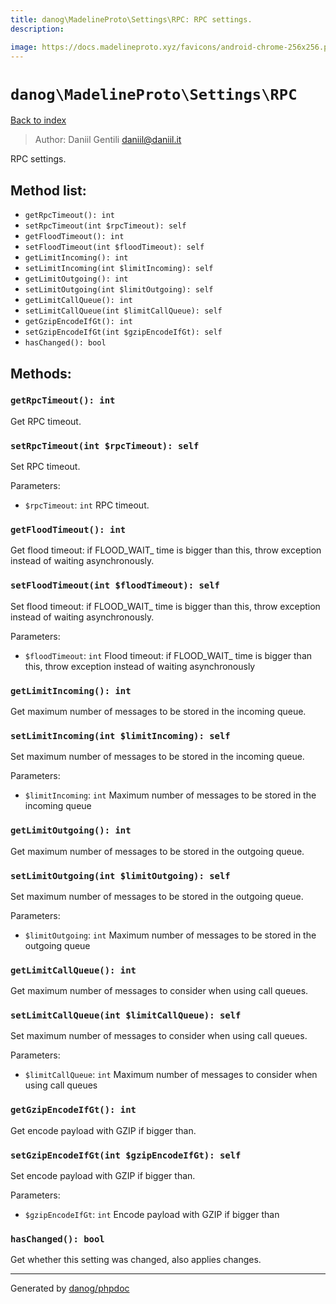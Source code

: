 ```yaml
---
title: danog\MadelineProto\Settings\RPC: RPC settings.
description: 

image: https://docs.madelineproto.xyz/favicons/android-chrome-256x256.png
---
```

# `danog\MadelineProto\Settings\RPC`
[Back to index](../../../index.md)

> Author: Daniil Gentili <daniil@daniil.it>  
  

RPC settings.  




## Method list:
* `getRpcTimeout(): int`
* `setRpcTimeout(int $rpcTimeout): self`
* `getFloodTimeout(): int`
* `setFloodTimeout(int $floodTimeout): self`
* `getLimitIncoming(): int`
* `setLimitIncoming(int $limitIncoming): self`
* `getLimitOutgoing(): int`
* `setLimitOutgoing(int $limitOutgoing): self`
* `getLimitCallQueue(): int`
* `setLimitCallQueue(int $limitCallQueue): self`
* `getGzipEncodeIfGt(): int`
* `setGzipEncodeIfGt(int $gzipEncodeIfGt): self`
* `hasChanged(): bool`

## Methods:
### `getRpcTimeout(): int`

Get RPC timeout.



### `setRpcTimeout(int $rpcTimeout): self`

Set RPC timeout.


Parameters:
* `$rpcTimeout`: `int` RPC timeout.  



### `getFloodTimeout(): int`

Get flood timeout: if FLOOD_WAIT_ time is bigger than this, throw exception instead of waiting asynchronously.



### `setFloodTimeout(int $floodTimeout): self`

Set flood timeout: if FLOOD_WAIT_ time is bigger than this, throw exception instead of waiting asynchronously.


Parameters:
* `$floodTimeout`: `int` Flood timeout: if FLOOD_WAIT_ time is bigger than this, throw exception instead of waiting asynchronously  



### `getLimitIncoming(): int`

Get maximum number of messages to be stored in the incoming queue.



### `setLimitIncoming(int $limitIncoming): self`

Set maximum number of messages to be stored in the incoming queue.


Parameters:
* `$limitIncoming`: `int` Maximum number of messages to be stored in the incoming queue  



### `getLimitOutgoing(): int`

Get maximum number of messages to be stored in the outgoing queue.



### `setLimitOutgoing(int $limitOutgoing): self`

Set maximum number of messages to be stored in the outgoing queue.


Parameters:
* `$limitOutgoing`: `int` Maximum number of messages to be stored in the outgoing queue  



### `getLimitCallQueue(): int`

Get maximum number of messages to consider when using call queues.



### `setLimitCallQueue(int $limitCallQueue): self`

Set maximum number of messages to consider when using call queues.


Parameters:
* `$limitCallQueue`: `int` Maximum number of messages to consider when using call queues  



### `getGzipEncodeIfGt(): int`

Get encode payload with GZIP if bigger than.



### `setGzipEncodeIfGt(int $gzipEncodeIfGt): self`

Set encode payload with GZIP if bigger than.


Parameters:
* `$gzipEncodeIfGt`: `int` Encode payload with GZIP if bigger than  



### `hasChanged(): bool`

Get whether this setting was changed, also applies changes.



---
Generated by [danog/phpdoc](https://phpdoc.daniil.it)
